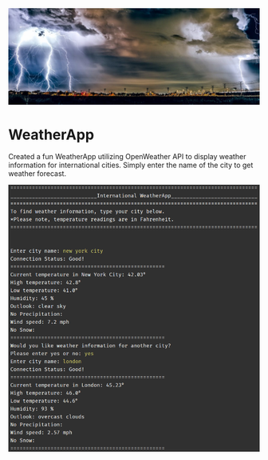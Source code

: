 <a href="https://github.com/RenaissanceMan06/WeatherApp/blob/main/app_pic.jpg">
<img src="app_pic.jpg" alt="image"></a>

# WeatherApp

Created a fun WeatherApp utilizing OpenWeather API to display weather information for international cities. Simply enter the name of the city to get weather forecast. 

<a href="https://github.com/RenaissanceMan06/WeatherApp/blob/main/weather.app_output.png">
<img src="weather.app_output.png" alt="image"></a>
